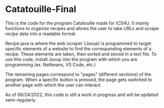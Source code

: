 # Catatouille-Final
This is the code for the program Catatouille made for ICS4U. It mainly functions to organize recipes and allows the user to take URLs and scrape recipe data into a readable format.

Recipe.java is where the web scraper (Jsoup) is programmed to target specific elements of a website to find the corresponding elements of a recipe. These elements are taken, then sorted and stored in a text file. To use this code, install Jsoup into the program with which you are programming (ex. Netbeans, VS Code, etc.) 

The remaining pages correspond to "pages" (different sections) of the program. When a specific button is pressed, the page gets switched to another page with which the user can interact. 

As of 06/24/2022, this code is still a work in progress and will be updated semi-regularly.
